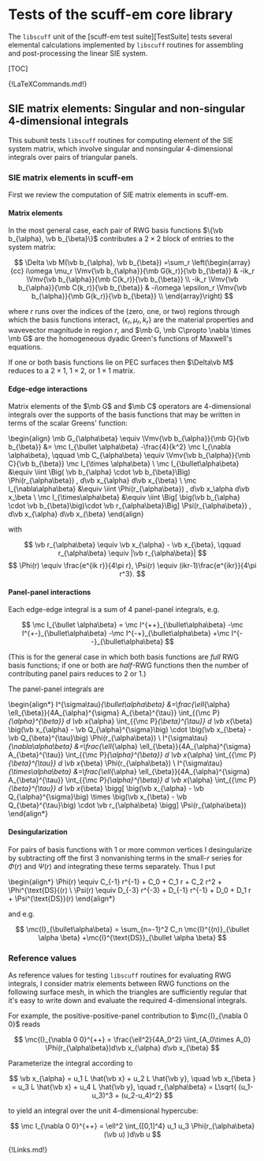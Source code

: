 <h1> Tests of the <span class=SC>scuff-em</span> core library </h1>

The `libscuff` unit of the [<span class=SC>scuff-em</span> test suite][TestSuite]
tests several elemental calculations implemented by `libscuff` routines
for assembling and post-processing the linear  SIE system.

[TOC]

{!LaTeXCommands.md!}

## SIE matrix elements: Singular and non-singular 4-dimensional integrals

This subunit tests `libscuff` routines for computing element of the SIE
system matrix, which involve singular and nonsingular 4-dimensional
integrals over pairs of triangular panels.

### SIE matrix elements in <span class=SC>scuff-em</span>

First we review the computation of SIE matrix elements in <span class=SC>scuff-em</span>.

#### Matrix elements

In the most general case, each pair of RWG basis functions $\{\vb b_{\alpha}, \vb b_{\beta}\}$ 
contributes a $2\times 2$ block of entries to the system matrix:
<!----------------------------------------------------->
$$ \Delta \vb M(\vb b_{\alpha},  \vb b_{\beta})
   =\sum_r
    \left(\begin{array}{cc}
              i\omega \mu_r      \Vmv{\vb b_{\alpha}}{\mb G(k_r)}{\vb b_{\beta}} &
                      -ik_r      \Vmv{\vb b_{\alpha}}{\mb C(k_r)}{\vb b_{\beta}} \\
                      -ik_r      \Vmv{\vb b_{\alpha}}{\mb C(k_r)}{\vb b_{\beta}} &
             -i\omega \epsilon_r \Vmv{\vb b_{\alpha}}{\mb G(k_r)}{\vb b_{\beta}} \\
    \end{array}\right)
$$
<!----------------------------------------------------->
where $r$ runs over the indices of the (zero, one, or two) regions through which
the basis functions interact, $\{\epsilon_r, \mu_r, k_r\}$ are the material properties
and wavevector magnitude in region $r$, and $\mb G, \mb C\propto \nabla \times \mb G$
are the homogeneous dyadic Green's functions of Maxwell's equations.

If one or both basis functions lie on PEC surfaces then
$\Delta\vb M$ reduces to a $2\times 1$, $1\times 2$, or $1\times 1$ matrix.


#### Edge-edge interactions

Matrix elements of the $\mb G$ and $\mb C$ operators are 4-dimensional integrals
over the supports of the basis functions that may be written in terms of the
scalar Greens' function:
<!----------------------------------------------------->
\begin{align}
 \mb G_{\alpha\beta} \equiv
  \Vmv{\vb b_{\alpha}}{\mb G}{\vb b_{\beta}}
&= \mc I_{\bullet \alpha\beta} -\frac{4}{k^2} \mc I_{\nabla \alpha\beta},
\qquad 
 \mb C_{\alpha\beta} \equiv
  \Vmv{\vb b_{\alpha}}{\mb C}{\vb b_{\beta}}
   \mc I_{\times \alpha\beta}
\\
\mc I_{\bullet\alpha\beta}
&\equiv \iint \Big( \vb b_{\alpha} \cdot \vb  b_{\beta}\Big) \Phi(r_{\alpha\beta}) \, d\vb x_{\alpha} d\vb x_{\beta}
\\
\mc I_{\nabla\alpha\beta}
&\equiv \iint \Phi(r_{\alpha\beta}) \, d\vb x_\alpha d\vb x_\beta
\\
\mc I_{\times\alpha\beta}
&\equiv \iint \Big[ \big(\vb b_{\alpha} \cdot \vb b_{\beta}\big)\cdot \vb r_{\alpha\beta}\Big]
 \Psi(r_{\alpha\beta}) \, d\vb x_{\alpha} d\vb x_{\beta}
\end{align}
<!----------------------------------------------------->
with
<!----------------------------------------------------->
$$ \vb r_{\alpha\beta} \equiv \vb x_{\alpha} - \vb x_{\beta},
   \qquad
   r_{\alpha\beta} \equiv |\vb r_{\alpha\beta}|
$$
$$ \Phi(r) \equiv \frac{e^{ik r}}{4\pi r},
   \Psi(r) \equiv (ikr-1)\frac{e^{ikr}}{4\pi r^3}.
$$
<!----------------------------------------------------->
<!----------------------------------------------------->

#### Panel-panel interactions

Each edge-edge integral is a sum of 4 panel-panel integrals, e.g.

<!----------------------------------------------------->
$$ \mc I_{\bullet \alpha\beta}
=  \mc I^{++}_{\bullet\alpha\beta}
  -\mc I^{+-}_{\bullet\alpha\beta}
  -\mc I^{-+}_{\bullet\alpha\beta}
  +\mc I^{--}_{\bullet\alpha\beta}
$$
<!----------------------------------------------------->

(This is for the general case in which both basis functions are *full*
RWG basis functions; if one or both are *half*-RWG functions then the
number of contributing panel pairs reduces to 2 or 1.) 

The panel-panel integrals are
<!----------------------------------------------------->
\begin{align*}
 I^{\sigma\tau}_{\bullet\alpha\beta}
  &=\frac{\ell_{\alpha} \ell_{\beta}}{4A_{\alpha}^{\sigma} A_{\beta}^{\tau}}
     \int_{{\mc P}_{\alpha}^{\beta}} d \vb x_{\alpha}
     \int_{{\mc P}_{\beta}^{\tau}}   d \vb x_{\beta}
     \big(\vb x_{\alpha} - \vb Q_{\alpha}^{\sigma}\big) \cdot
     \big(\vb x_{\beta} - \vb Q_{\beta}^{\tau}\big) \Phi(r_{\alpha\beta})
\\
 I^{\sigma\tau}_{\nabla\alpha\beta}
  &=\frac{\ell_{\alpha} \ell_{\beta}}{4A_{\alpha}^{\sigma} A_{\beta}^{\tau}}
     \int_{{\mc P}_{\alpha}^{\beta}} d \vb x_{\alpha}
     \int_{{\mc P}_{\beta}^{\tau}} d \vb x_{\beta}
     \Phi(r_{\alpha\beta})
\\
 I^{\sigma\tau}_{\times\alpha\beta}
  &=\frac{\ell_{\alpha} \ell_{\beta}}{4A_{\alpha}^{\sigma} A_{\beta}^{\tau}}
     \int_{{\mc P}_{\alpha}^{\beta}} d \vb x_{\alpha}
     \int_{{\mc P}_{\beta}^{\tau}}   d \vb x_{\beta}
     \bigg[ \big(\vb x_{\alpha} - \vb Q_{\alpha}^{\sigma}\big)
             \times
             \big(\vb x_{\beta} - \vb Q_{\beta}^{\tau}\big)
             \cdot \vb r_{\alpha\beta}
     \bigg]
     \Psi(r_{\alpha\beta})
\end{align*}
<!----------------------------------------------------->

#### Desingularization

For pairs of basis functions with 1 or more common vertices I
desingularize by subtracting off the first 3 nonvanishing terms
in the small-$r$ series for $\Phi(r)$ and $\Psi(r)$ and integrating
these terms separately.
Thus I put
<!----------------------------------------------------->
\begin{align*}
 \Phi(r) \equiv C_{-1} r^{-1} + C_0 + C_1 r + C_2 r^2  + \Phi^{\text{DS}{(r) \\
 \Psi(r) \equiv D_{-3} r^{-3} + D_{-1} r^{-1} + D_0 + D_1 r  + \Psi^{\text{DS}}(r)
\end{align*}
<!----------------------------------------------------->
and e.g.
<!----------------------------------------------------->
$$  \mc{I}_{\bullet\alpha\beta}
  = \sum_{n=-1}^2 C_n \mc{I}^{(n)}_{\bullet \alpha \beta}
                     +\mc{I}^{\text{DS}}_{\bullet \alpha \beta}
$$
<!----------------------------------------------------->

### Reference values

As reference values for testing `libscuff` routines for evaluating RWG integrals, I consider matrix elements between
RWG functions on the following surface mesh, in which the triangles are sufficiently regular that it's
easy to write down and evaluate the required 4-dimensional integrals.

For example, the positive-positive-panel contribution to $\mc{I}_{\nabla 0 0}$ reads
<!----------------------------------------------------->
$$ \mc{I}_{\nabla 0 0}^{++} = \frac{\ell^2}{4A_0^2}
   \iint_{A_0\times A_0} \Phi(r_{\alpha\beta})d\vb x_{\alpha} d\vb x_{\beta}
$$
<!----------------------------------------------------->
Parameterize the integral according to 
<!----------------------------------------------------->
$$ \vb x_{\alpha} = u_1 L \hat{\vb x} + u_2 L \hat{\vb y},
   \quad
   \vb x_{\beta } = u_3 L \hat{\vb x} + u_4 L \hat{\vb y}, 
   \quad
   r_{\alpha\beta} = L\sqrt{ (u_1-u_3)^3 + (u_2-u_4)^2}
$$
<!----------------------------------------------------->
to yield an integral over the unit 4-dimensional hypercube:
<!----------------------------------------------------->
$$
\mc I_{\nabla 0 0}^{++} = \ell^2 \int_{[0,1]^4} u_1 u_3 \Phi(r_{\alpha\beta}(\vb u)  )d\vb u
$$
<!----------------------------------------------------->

{!Links.md!}
